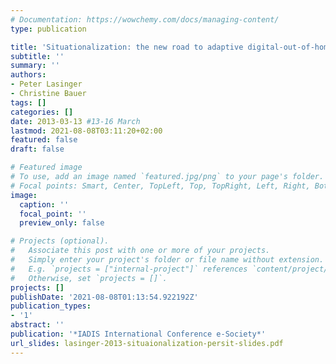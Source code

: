 ```yaml
---
# Documentation: https://wowchemy.com/docs/managing-content/
type: publication

title: 'Situationalization: the new road to adaptive digital-out-of-home advertising'
subtitle: ''
summary: ''
authors:
- Peter Lasinger
- Christine Bauer
tags: []
categories: []
date: 2013-03-13 #13-16 March
lastmod: 2021-08-08T03:11:20+02:00
featured: false
draft: false

# Featured image
# To use, add an image named `featured.jpg/png` to your page's folder.
# Focal points: Smart, Center, TopLeft, Top, TopRight, Left, Right, BottomLeft, Bottom, BottomRight.
image:
  caption: ''
  focal_point: ''
  preview_only: false

# Projects (optional).
#   Associate this post with one or more of your projects.
#   Simply enter your project's folder or file name without extension.
#   E.g. `projects = ["internal-project"]` references `content/project/deep-learning/index.md`.
#   Otherwise, set `projects = []`.
projects: []
publishDate: '2021-08-08T01:13:54.922192Z'
publication_types:
- '1'
abstract: ''
publication: '*IADIS International Conference e-Society*'
url_slides: lasinger-2013-situaionalization-persit-slides.pdf
---
```

